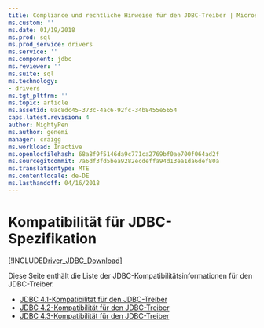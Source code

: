```yaml
---
title: Compliance und rechtliche Hinweise für den JDBC-Treiber | Microsoft Docs
ms.custom: ''
ms.date: 01/19/2018
ms.prod: sql
ms.prod_service: drivers
ms.service: ''
ms.component: jdbc
ms.reviewer: ''
ms.suite: sql
ms.technology:
- drivers
ms.tgt_pltfrm: ''
ms.topic: article
ms.assetid: 0ac8dc45-373c-4ac6-92fc-34b8455e5654
caps.latest.revision: 4
author: MightyPen
ms.author: genemi
manager: craigg
ms.workload: Inactive
ms.openlocfilehash: 68a8f9f5146da9c771ca2769bf0ae700f064ad2f
ms.sourcegitcommit: 7a6df3fd5bea9282ecdeffa94d13ea1da6def80a
ms.translationtype: MTE
ms.contentlocale: de-DE
ms.lasthandoff: 04/16/2018
---
```

# <a name="jdbc-specification-compliance"></a>Kompatibilität für JDBC-Spezifikation
[!INCLUDE[Driver_JDBC_Download](../../includes/driver_jdbc_download.md)]

 Diese Seite enthält die Liste der JDBC-Kompatibilitätsinformationen für den JDBC-Treiber.

* [JDBC 4.1-Kompatibilität für den JDBC-Treiber](../../connect/jdbc/jdbc-4-1-compliance-for-the-jdbc-driver.md)
* [JDBC 4.2-Kompatibilität für den JDBC-Treiber](../../connect/jdbc/jdbc-4-2-compliance-for-the-jdbc-driver.md)
* [JDBC 4.3-Kompatibilität für den JDBC-Treiber](../../connect/jdbc/jdbc-4-3-compliance-for-the-jdbc-driver.md)